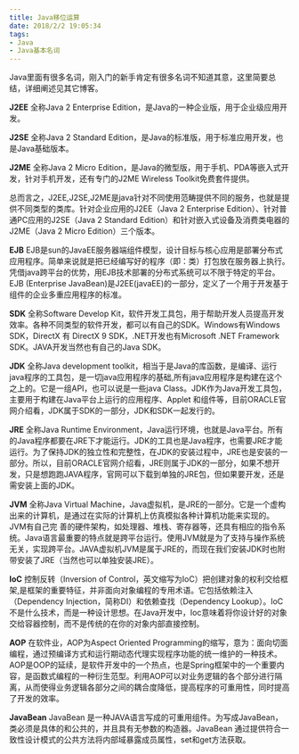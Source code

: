 ```yaml
---
title: Java移位运算
date: 2018/2/2 19:05:34     
tags:
- Java
- Java基本名词
---
```


Java里面有很多名词，刚入门的新手肯定有很多名词不知道其意，这里简要总结，详细阐述见其它博客。

**J2EE**
全称Java 2 Enterprise Edition，是Java的一种企业版，用于企业级应用开发。

**J2SE**
全称Java 2 Standard Edition，是Java的标准版，用于标准应用开发，也是Java基础版本。

**J2ME**
全称Java 2 Micro Edition，是Java的微型版，用于手机、PDA等嵌入式开发，针对手机开发，还有专门的J2ME Wireless Toolkit免费套件提供。

总而言之，J2EE,J2SE,J2ME是java针对不同使用范畴提供不同的服务，也就是提供不同类型的类库。针对企业应用的J2EE（Java 2 Enterprise Edition）、针对普通PC应用的J2SE（Java 2 Standard Edition）和针对嵌入式设备及消费类电器的J2ME（Java 2 Micro Edition）三个版本。

**EJB**
EJB是sun的JavaEE服务器端组件模型，设计目标与核心应用是部署分布式应用程序。简单来说就是把已经编写好的程序（即：类）打包放在服务器上执行。凭借java跨平台的优势，用EJB技术部署的分布式系统可以不限于特定的平台。EJB (Enterprise JavaBean)是J2EE(javaEE)的一部分，定义了一个用于开发基于组件的企业多重应用程序的标准。

**SDK**
全称Software Develop Kit，软件开发工具包，用于帮助开发人员提高开发效率。各种不同类型的软件开发，都可以有自己的SDK。Windows有Windows SDK，DirectX 有 DirectX 9 SDK，.NET开发也有Microsoft .NET Framework SDK。JAVA开发当然也有自己的Java SDK。

**JDK**
全称Java development toolkit，相当于是Java的库函数，是编译、运行java程序的工具包，是一切java应用程序的基础,所有java应用程序是构建在这个之上的。它是一组API，也可以说是一些java Class。JDK作为Java开发工具包，主要用于构建在Java平台上运行的应用程序、Applet 和组件等，目前ORACLE官网介绍看，JDK属于SDK的一部分，JDK和SDK一起发行的。

**JRE**
全称Java Runtime Environment，Java运行环境，也就是Java平台。所有的Java程序都要在JRE下才能运行。JDK的工具也是Java程序，也需要JRE才能运行。为了保持JDK的独立性和完整性，在JDK的安装过程中，JRE也是安装的一部分。所以，目前ORACLE官网介绍看，JRE则属于JDK的一部分，如果不想开发，只是想跑跑JAVA程序，官网可以下载到单独的JRE包，但如果要开发，还是需安装上面的JDK。

**JVM**
全称Java Virtual Machine，Java虚拟机，是JRE的一部分。它是一个虚构出来的计算机，是通过在实际的计算机上仿真模拟各种计算机功能来实现的。JVM有自己完 善的硬件架构，如处理器、堆栈、寄存器等，还具有相应的指令系统。Java语言最重要的特点就是跨平台运行。使用JVM就是为了支持与操作系统无关，实现跨平台。JAVA虚拟机JVM是属于JRE的，而现在我们安装JDK时也附带安装了JRE（当然也可以单独安装JRE）。

**IoC**
控制反转（Inversion of Control，英文缩写为IoC）把创建对象的权利交给框架,是框架的重要特征，并非面向对象编程的专用术语。它包括依赖注入（Dependency Injection，简称DI）和依赖查找（Dependency Lookup）。IoC不是什么技术，而是一种设计思想。在Java开发中，Ioc意味着将你设计好的对象交给容器控制，而不是传统的在你的对象内部直接控制。

**AOP**
在软件业，AOP为Aspect Oriented Programming的缩写，意为：面向切面编程，通过预编译方式和运行期动态代理实现程序功能的统一维护的一种技术。AOP是OOP的延续，是软件开发中的一个热点，也是Spring框架中的一个重要内容，是函数式编程的一种衍生范型。利用AOP可以对业务逻辑的各个部分进行隔离，从而使得业务逻辑各部分之间的耦合度降低，提高程序的可重用性，同时提高了开发的效率。

**JavaBean**
JavaBean 是一种JAVA语言写成的可重用组件。为写成JavaBean，类必须是具体的和公共的，并且具有无参数的构造器。JavaBean 通过提供符合一致性设计模式的公共方法将内部域暴露成员属性，set和get方法获取。